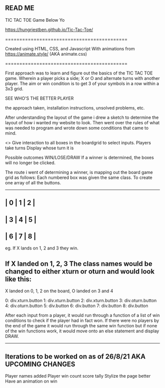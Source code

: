 READ ME
-------
TIC TAC TOE Game Below Yo

https://hungriestben.github.io/Tic-Tac-Toe/

===========================================

Created using HTML, CSS, and Javascript
With animations from https://animate.style/ (AKA animate.css)

===========================================

First approach was to learn and figure out the basics of the TIC TAC TOE game.
Wherein a player picks a side; X or O and alternate turns with another player. 
The aim or win condition is to get 3 of your symbols in a row within a 3x3 grid.

SEE WHO'S THE BETTER PLAYER

 the approach taken, installation instructions, unsolved problems, etc.

After understanding the layout of the game i drew a sketch to determine the layout of how i wanted my website to look.
Then went over the rules of what was needed to program and wrote down some conditions that came to mind.

<>
Give interaction to all boxes in the boardgrid to select inputs.
Players take turns
Display whose turn it is

Possible outcomes
WIN/LOSE/DRAW
If a winner is determined, the boxes will no longer be clicked.

The route i went of determining a winner, is mapping out the board game grid as follows:
Each numbered box was given the same class. To create one array of all the buttons.

-------------------
|  0  |  1  |  2  |
-------------------
|  3  |  4  |  5  |
-------------------
|  6  |  7  |  8  |
-------------------

eg. If X lands on 1, 2 and 3 they win.

If X landed on 1, 2, 3 
The class names would be changed to either xturn or oturn and would look like this:
-----
X landed on 0, 1, 2 on the board,
O landed on 3 and 4


0: div.xturn.button
1: div.xturn.button
2: div.xturn.button
3: div.oturn.button
4: div.oturn.button
5: div.button
6: div.button
7: div.button
8: div.button

After each input from a player, it would run through a function of a list of win conditions to check if the player had in fact won.
If there were no players by the end of the game it would run through the same win function but if none of the win functions work, it would move onto an else statement and display DRAW.

-----

Iterations to be worked on as of 26/8/21
AKA UPCOMING CHANGES
-----
Player names added
Player win count score tally
Stylize the page better
Have an animation on win







